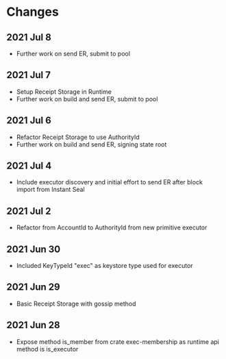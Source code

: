# Changes

## 2021 Jul 8

* Further work on send ER, submit to pool

## 2021 Jul 7

* Setup Receipt Storage in Runtime
* Further work on build and send ER, submit to pool

## 2021 Jul 6

* Refactor Receipt Storage to use AuthorityId
* Further work on build and send ER, signing state root

## 2021 Jul 4

* Include executor discovery and initial effort to send ER after block import from Instant Seal

## 2021 Jul 2

* Refactor from AccountId to AuthorityId from new primitive executor

## 2021 Jun 30

* Included KeyTypeId "exec" as keystore type used for executor

## 2021 Jun 29

* Basic Receipt Storage with gossip method

## 2021 Jun 28

* Expose method is_member from crate exec-membership as runtime api method is is_executor
